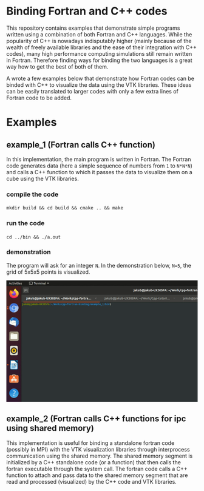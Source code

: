 # Binding Fortran and C++ codes

This repository contains examples that demonstrate simple programs written using a combination of both Fortran and C++ languages. While the popularity of C++ is nowadays indisputably higher (mainly because of the wealth of freely available libraries and the ease of their integration with C++ codes), many high performance computing simulations still remain written in Fortran. Therefore finding ways for binding the two languages is a great way how to get the best of both of them.

A wrote a few examples below that demonstrate how Fortran codes can be binded with C++ to visualize the data using the VTK libraries. These ideas can be easily translated to larger codes with only a few extra lines of Fortran code to be added. 

# Examples

## example_1 (Fortran calls C++ function)
In this implementation, the main program is written in Fortran. The Fortran code generates data (here a simple sequence of numbers from `1` to `N*N*N`) and calls a C++ function to which it passes the data to visualize them on a cube using the VTK libraries. 

### compile the code
`mkdir build && cd build && cmake .. && make`

### run the code
`cd ../bin && ./a.out`

### demonstration
The program will ask for an integer `N`. In the demonstration below, `N=5`, the grid of 5x5x5 points is visualized.

![](figures/example_1.gif)

## example_2 (Fortran calls C++ functions for ipc using shared memory)
This implementation is useful for binding a standalone fortran code (possibly in MPI) with the VTK visualization libraries through interprocess communication using the shared memory. The shared memory segment is initialized by a C++ standalone code (or a function) that then calls the fortran executable through the system call. The fortran code calls a C++ function to attach and pass data to the shared memory segment that are read and processed (visualized) by the C++ code and VTK libraries. 
